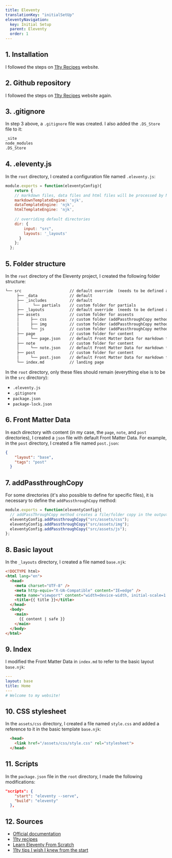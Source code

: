 ```yaml
---
title: Eleventy
translationKey: "initialSetUp"
eleventyNavigation:
  key: Initial Setup
  parent: Eleventy
  order: 1
---
```

## 1. Installation
I followed the steps on [11ty Recipes](https://11ty.recipes/recipes/start-an-eleventy-site-from-scratch/) website.

## 2. Github repository 
I followed the steps on [11ty Recipes](https://11ty.recipes/recipes/create-a-github-repository-for-your-eleventy-site/) website again. 

## 3. .gitignore
In step 3 above, a `.gitignore` file was created. I also added the `.DS_Store` file to it:

```html
_site 
node_modules 
.DS_Store
```

## 4. .eleventy.js 
In the `root` directory, I created a configuration file named `.eleventy.js`:  

```js
module.exports = function(eleventyConfig){
    return {
    // markdown files, data files and html files will be processed by Nunjucks
    markdownTemplateEngine: 'njk',
    dataTemplateEngine: 'njk',
    htmlTemplateEngine: 'njk',  
    
    // overriding default directories
    dir: {
        input: "src",
        layouts: '_layouts'
      }
    };
  };
```

## 5. Folder structure
In the `root` directory of the Eleventy project, I created the following folder structure:

```html
└── src                     // default override  (needs to be defined as "dir" in .eleventy.js)
     ├── _data              // default
     ├── _includes          // default
     │      └── partials    // custom folder for partials       
     ├── _layouts           // default override  (needs to be defined as "dir" in .eleventy.js)
     ├── assets             // custom folder for assests
     │     ├── css          // custom folder (addPassthroughCopy method needed in .eleventy.js)
     │     ├── img          // custom folder (addPassthroughCopy method needed in .eleventy.js)
     │     └── js           // custom folder (addPassthroughCopy method needed in .eleventy.js)
     ├── page               // custom folder for content
     │     └── page.json    // default Front Matter Data for markdown files
     ├── note               // custom folder for content
     │     └── note.json    // default Front Matter Data for markdown files
     ├── post               // custom folder for content
     │     └── post.json    // default Front Matter Data for markdown files
     └── index.md           // landing page
```
In the `root` directory, only these files should remain (everything else is to be in the `src` directory):
- `.eleventy.js`
- `.gitignore`
- `package.json`
- `package-lock.json`

## 6. Front Matter Data
In each directory with content (in my case, the `page`, `note`, and `post` directories), I created a `json` file with default Front Matter Data. For example, in the `post` directory, I created a file named `post.json`:

```json
{
    "layout": "base",
    "tags": "post"
  }
```

## 7. addPassthroughCopy
For some directories (it's also possible to define for specific files), it is necessary to define the `addPassthroughCopy` method:

```js
module.exports = function(eleventyConfig){
  // addPassThroughCopy method creates a file/folder copy in the output directory
  eleventyConfig.addPassthroughCopy("src/assets/css");
  eleventyConfig.addPassthroughCopy("src/assets/img");
  eleventyConfig.addPassthroughCopy("src/assets/js");
};
```

## 8. Basic layout 
In the `_layouts` directory, I created a file named `base.njk`:

```html
<!DOCTYPE html>
<html lang="en">
  <head>
    <meta charset="UTF-8" />
    <meta http-equiv="X-UA-Compatible" content="IE=edge" />
    <meta name="viewport" content="width=device-width, initial-scale=1.0" />
    <title>{{ title }}</title> 
  </head>
  <body>
    <main>
      {{ content | safe }}    
    </main>
  </body>
</html>
```

## 9. Index
I modified the Front Matter Data in `index.md` to refer to the basic layout `base.njk`:
```yaml
---
layout: base
title: Home
---
# Welcome to my website!
```

## 10. CSS stylesheet
In the `assets/css` directory, I created a file named `style.css` and added a reference to it in the basic template `base.njk`:

```html
  <head>
    <link href="/assets/css/style.css" rel="stylesheet"> 
  </head>
```

## 11. Scripts
In the `package.json` file in the `root` directory, I made the following modifications:

```json
"scripts": {
    "start": "eleventy --serve",
    "build": "eleventy"
  },
```

## 12. Sources
- [Official documentation](https://www.11ty.dev/docs/get-started/)
- [11ty recipes](https://11ty.recipes)
- [Learn Eleventy From Scratch](https://learneleventyfromscratch.com)
- [11ty tips I wish I knew from the start](https://davidea.st/articles/11ty-tips-i-wish-i-knew-from-the-start/)
